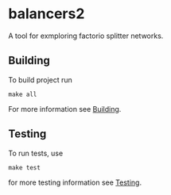# balancers2

A tool for exmploring factorio splitter networks.

## Building

To build project run

    make all

For more information see [Building](docs/building.md).

## Testing

To run tests, use

    make test

for more testing information see [Testing](docs/testing.md).
